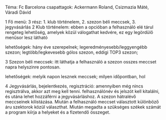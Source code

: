 Téma: Fc Barcelona
csapattagok: Ackermann Roland, Csizmazia Máté, Váradi Dávid



1	Fő menü: 3 rész: 1. klub történelem, 2. szezon béli meccsek, 3. jegyvásárlás
2	Klub történelem: ebben a opcióban a felhasználó elé tárul rengeteg lehetőség, amelyek közül válogathat kedvére, ez egy legördülő menűsor lesz látható

lehetőségek: hány éve szerepelnek; legeredményesebb/leggyengébb szezon; legtöbb/legkevesebb gólos szezon, eddigi TOP3 szezon;

3	Szezon béli meccsek: itt láthatja a felhasználó a szezon osszes meccset napra helyszinre pontosan.

lehetőségek: melyik napon lesznek meccsek; milyen időpontban, hol

4	Jegyvásárlás, bejelentkezés, regisztráció: amennyiben még nincs regisztrálva, akkor azt meg kell tenni. felhasználónév és jelszót kell kitalálni, és utána lehet hozzáférni a jegyvásárláshoz. A szezon hátralévő meccseinek kilistázása. Miután a felhasználó meccset választott különböző áru szektorok közül választhat. Miután megadta a szükséges székek számát a program kiírja a helyeket és a fizetendő összeget.

 
 

